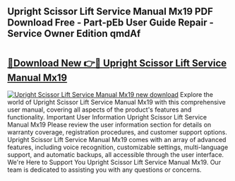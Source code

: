## Upright Scissor Lift Service Manual Mx19 PDF Download Free - Part-pEb User Guide Repair - Service Owner Edition qmdAf

# <h2><a href="http://bc60528.oget.top/?id=Upright+Scissor+Lift+Service+Manual+Mx19">🔗Download New 👉🔴 Upright Scissor Lift Service Manual Mx19</a></h2>

[![Upright Scissor Lift Service Manual Mx19 new download](https://i.imgur.com/5g1atiW.png)](http://bc60528.oget.top/?id=Upright+Scissor+Lift+Service+Manual+Mx19)
Explore the world of Upright Scissor Lift Service Manual Mx19 with this comprehensive user manual, covering all aspects of the product's features and functionality. Important User Information Upright Scissor Lift Service Manual Mx19 Please review the user information section for details on warranty coverage, registration procedures, and customer support options. Upright Scissor Lift Service Manual Mx19 comes with an array of advanced features, including voice recognition, customizable settings, multi-language support, and automatic backups, all accessible through the user interface. We're Here to Support You Upright Scissor Lift Service Manual Mx19. Our team is dedicated to assisting you with any questions or concerns.
